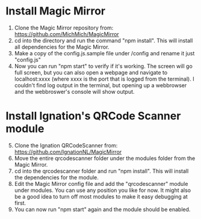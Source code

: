 # Install Magic Mirror
1. Clone the Magic Mirror repository from: https://github.com/MichMich/MagicMirror
2. cd into the directory and run the command "npm install". This will install all dependencies for the Magic Mirror.
3. Make a copy of the config.js.sample file under /config and rename it just "config.js"
4. Now you can run "npm start" to verify if it's working. The screen will go full screen, but you can also open a webpage and navigate to localhost:xxxx (where xxxx is the port that is logged from the terminal). I couldn't find log output in the terminal, but opening up a webbrowser and the webbroswer's console will show output.

# Install Ignation's QRCode Scanner module
5. Clone the Ignation QRCodeScanner from: https://github.com/IgnationNL/MagicMirror
6. Move the entire qrcodescanner folder under the modules folder from the Magic Mirror.
7. cd into the qrcodescanner folder and run "npm install". This will install the dependencies for the module.
8. Edit the Magic Mirror config file and add the "qrcodescanner" module under modules. You can use any position you like for now. It might also be a good idea to turn off most modules to make it easy debugging at first.
9. You can now run "npm start" again and the module should be enabled.
